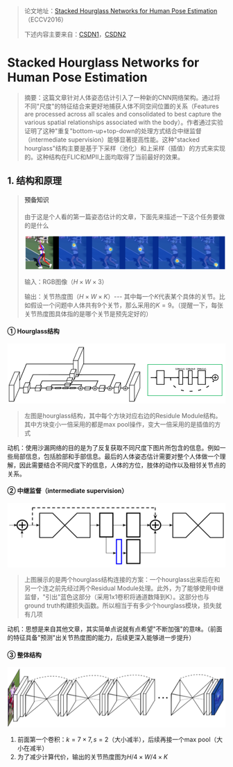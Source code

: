 > 论文地址：[Stacked Hourglass Networks for Human Pose Estimation](https://arxiv.org/abs/1603.06937)（ECCV2016）
>
> 下述内容主要来自：[CSDN1](https://blog.csdn.net/qq_36165459/article/details/78321529)，[CSDN2](https://blog.csdn.net/shenxiaolu1984/article/details/51428392)

# Stacked Hourglass Networks for Human Pose Estimation

> 摘要：这篇文章针对人体姿态估计引入了一种新的CNN网络架构。通过将不同"尺度"的特征结合来更好地捕获人体不同空间位置的关系（Features are processed across all scales and consolidated to best capture the various spatial relationships associated with the body）。作者通过实验证明了这种"重复"bottom-up+top-down的处理方式结合中继监督（intermediate supervision）能够显著提高性能。这种"stacked hourglass"结构主要是基于下采样（池化）和上采样（插值）的方式来实现的。这种结构在FLIC和MPII上面均取得了当前最好的效果。

## 1. 结构和原理

> #### 预备知识
>
> 由于这是个人看的第一篇姿态估计的文章，下面先来描述一下这个任务要做的是什么
>
> ![](png/a1.png)
>
> 输入：RGB图像（$H\times W\times 3$）
>
> 输出：关节热度图（$H\times W\times K$）--- 其中每一个$K$代表某个具体的关节。比如假设一个问题中人体共有9个关节，那么采用的$K=9$。（提醒一下，每张关节热度图具体指的是哪个关节是预先定好的）

#### ① Hourglass结构

![](png/a2.png)

> 左图是hourglass结构，其中每个方块对应右边的Residule Module结构。其中方块变小一倍采用的都是max pool操作，变大一倍采用的是插值的方式

动机：使用沙漏网络的目的是为了反复获取不同尺度下图片所包含的信息。例如一些局部信息，包括脸部和手部信息。最后的人体姿态估计需要对整个人体做一个理解，因此需要结合不同尺度下的信息，人体的方位，肢体的动作以及相邻关节点的关系。 

#### ② 中继监督（intermediate supervision）

![](png/a3.png)

> 上图展示的是两个hourglass结构连接的方案：一个hourglass出来后在和另一个连之前先经过两个Residual Module处理。此外，为了能够使用中继监督，"引出"蓝色这部分（采用1x1卷积将通道数降到K）。这部分也与ground truth构建损失函数。所以相当于有多少个hourglass模块，损失就有几项

动机：思想是来自其他文章，其实简单点说就有点希望"不断加强"的意味。（前面的特征具备"预测"出关节热度图的能力，后续更深入能够进一步提升）

#### ③ 整体结构

![](png/a4.png)

1. 前面第一个卷积：$k=7\times 7,s=2$（大小减半），后续再接一个max pool（大小在减半）
2. 为了减少计算代价，输出的关节热度图为$H/4\times W/4\times K$


